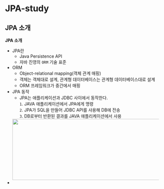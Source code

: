 # JPA-study
## JPA 소개

**JPA 소개**  
* JPA란
  * Java Persistence API
  * 자바 진영의 `ORM` 기술 표준
* ORM
  * Object-relational mapping(객체 관계 매핑)
  * 객체는 객체대로 설계, 관계형 데이터베이스는 관계형 데이터베이스대로 설계
  * ORM 프레임워크가 중간에서 매핑
* JPA 동작
  * JPA는 애플리케이션과 JDBC 사이에서 동작한다.  
  `1`. JAVA 애플리케이션에서 JPA에게 명령   
  `2`. JPA가 SQL을 만들어 JDBC API를 사용해 DB에 전송    
  `3`. DB로부터 반환된 결과를 JAVA 애플리케이션에서 사용
  <img src="https://user-images.githubusercontent.com/50009240/197345390-f7c3eeb3-6f49-4e88-a12c-55e40f19ec20.png" width="500" height="200">
 * 
